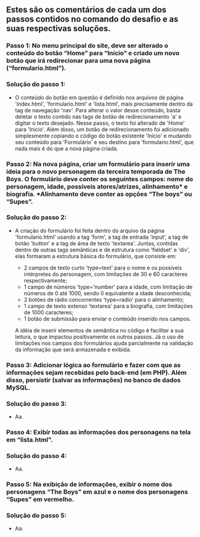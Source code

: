 ## Estes são os comentários de cada um dos passos contidos no comando do desafio e as suas respectivas soluções.

### Passo 1: No menu principal do site, deve ser alterado o conteúdo do botão “Home” para “Início” e criado um novo botão que irá redirecionar para uma nova página (“formulario.html”).

### Solução do passo 1:
* O conteúdo do botão em questão é definido nos arquivos de página 'index.html', 'formulario.html' e 'lista.html', mais precisamente dentro da tag de navegação 'nav'. Para alterar o valor desse conteúdo, basta deletar o texto contido nas tags de botão de redirecionamento 'a' e digitar o texto desejado. Nesse passo, o texto foi alterado de 'Home' para 'Início'. Além disso, um botão de redirecionamento foi adicionado simplesmente copiando o código do botão existente 'Início' e mudando seu conteúdo para 'Formulário' e seu destino para 'formulario.html', que nada mais é do que a nova página criada.

### Passo 2: Na nova página, criar um formulário para inserir uma ideia para o novo personagem da terceira temporada de The Boys. O formulário deve conter os seguintes campos: nome do personagem, idade, possíveis atores/atrizes, alinhamento* e biografia. *Alinhamento deve conter as opções “The boys” ou “Supes”.

### Solução do passo 2:
* A criação do formulário foi feita dentro do arquivo da página 'formulario.html' usando a tag 'form', a tag de entrada 'input', a tag de botão 'button' e a tag de área de texto 'textarea'. Juntas, contidas dentro de outras tags semânticas e de estrutura como 'fieldset' e 'div', elas formaram a estrutura básica do formulário, que consiste em:

  *  2 campos de texto curto 'type=text' para o nome e os possíveis intérpretes do personagem, com limitações de 30 e 60 caracteres respectivamente;
  *  1 campo de números 'type='number' para a idade, com limitação de números de 0 até 1000, sendo 0 equivalente a idade desconhecida;
  *  2 botões de rádio concorrentes 'type=radio' para o alinhamento;
  *  1 campo de texto extenso 'textarea' para a biografia, com limitações de 1000 caracteres;
  *  1 botão de submissão para enviar o conteúdo inserido nos campos.
  
  A idéia de inserir elementos de semântica no código é facilitar a sua leitura, o que impactou positivamente os outros passos. Já o uso de limitações nos campos dos formulários ajuda parcialmente na validação da informação que será armazenada e exibida.

### Passo 3: Adicionar lógica ao formulário e fazer com que as informações sejam recebidas pelo back-end (em PHP). Além disso, persistir (salvar as informações) no banco de dados MySQL.

### Solução do passo 3:
* Aa.

### Passo 4: Exibir todas as informações dos personagens na tela em “lista.html”.

### Solução do passo 4:
* Aa.

### Passo 5: Na exibição de informações, exibir o nome dos personagens “The Boys” em azul e o nome dos personagens “Supes” em vermelho.

### Solução do passo 5:
* Aa.
